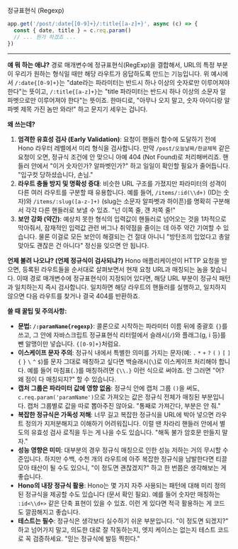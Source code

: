 정규표현식 (Regexp)

```javascript
app.get('/post/:date{[0-9]+}/:title{[a-z]+}', async (c) => {
  const { date, title } = c.req.param()
  // ... 뭔가 하겠죠 ...
})
```

---

**얘 뭐 하는 애냐?**
경로 매개변수에 정규표현식(RegExp)을 결합해서, URL의 특정 부분이 우리가 원하는 형식일 때만 해당 라우트가 응답하도록 만드는 기능입니다. 위 예시에서 `/:date{[0-9]+}`는 "date라는 파라미터는 반드시 하나 이상의 숫자로만 이루어져야 한다"는 뜻이고, `/:title{[a-z]+}`는 "title 파라미터는 반드시 하나 이상의 소문자 알파벳으로만 이루어져야 한다"는 뜻이죠. 한마디로, "아무나 오지 말고, 숫자 아이디랑 알파벳 제목 가진 놈만 와라!" 하고 문지기 세우는 겁니다.

**왜 쓰는데?**
1.  **엄격한 유효성 검사 (Early Validation)**: 요청이 핸들러 함수에 도달하기 전에 Hono 라우터 레벨에서 미리 형식을 검사합니다. 만약 `/post/오늘날짜/한글제목` 같은 요청이 오면, 정규식 조건에 안 맞으니 아예 404 (Not Found)로 처리해버리죠. 핸들러 안에서 "이거 숫자인가? 알파벳인가?" 하고 일일이 확인할 필요가 줄어듭니다. "입구컷 당하셨습니다, 손님."
2.  **라우트 충돌 방지 및 명확성 증대**: 비슷한 URL 구조를 가졌지만 파라미터의 성격이 다른 여러 라우트를 구분할 때 유용합니다. 예를 들어, `/items/:id(\\d+)` (ID는 숫자)와 `/items/:slug([a-z-]+)` (slug는 소문자 알파벳과 하이픈)를 명확히 구분해서 각각 다른 핸들러로 보낼 수 있죠. "넌 이쪽 줄, 걘 저쪽 줄!"
3.  **보안 강화 (약간)**: 예상치 못한 형식의 입력값이 핸들러로 넘어오는 것을 1차적으로 막아줘서, 잠재적인 입력값 관련 버그나 취약점을 줄이는 데 아주 약간 기여할 수 있습니다. 물론 이걸로 모든 보안이 해결되는 건 절대 아니니 "방탄조끼 입었다고 총알 맞아도 괜찮은 건 아니다" 정신을 잊으면 안 됩니다.

**언제 불려 나오냐? (언제 정규식이 검사되냐?)**
Hono 애플리케이션이 HTTP 요청을 받으면, 등록된 라우트들을 순서대로 살펴보면서 현재 요청 URL과 매칭되는 놈을 찾습니다. 이때 경로 매개변수에 정규표현식이 지정되어 있다면, 해당 URL 부분이 정규식 패턴과 일치하는지 즉시 검사합니다. 일치하면 해당 라우트의 핸들러를 실행하고, 일치하지 않으면 다음 라우트를 찾거나 결국 404를 반환하죠.

**쓸 때 꿀팁 및 주의사항:**
*   **문법: `/:paramName{regexp}`**: 콜론으로 시작하는 파라미터 이름 뒤에 중괄호 `{}`를 쓰고, 그 안에 자바스크립트 정규표현식 리터럴에서 슬래시(`/`)와 플래그(g, i 등)를 뺀 알맹이만 넣습니다. `{[0-9]+}`처럼요.
*   **이스케이프 문자 주의**: 정규식 내에서 특별한 의미를 가지는 문자(예: `.` `*` `+` `?` `(` `)` `[` `]` `{` `}` `\` `^` `$`)를 문자 그대로 매칭하고 싶다면 백슬래시(`\`)로 이스케이프 처리해야 합니다. 예를 들어 마침표(`.`)를 매칭하려면 `{\\.}` 이런 식으로 써야죠. 안 그러면 "어? 왜 점이 다 매칭되지?" 할 수 있습니다.
*   **캡처 그룹은 파라미터 값에 영향 없음**: 정규식 안에 캡처 그룹 `()`을 써도, `c.req.param('paramName')`으로 가져오는 값은 정규식 전체가 매칭된 부분입니다. 캡처 그룹별로 값을 따로 뽑아주진 않아요. "통째로 가져간다, 부분은 안 줘."
*   **복잡한 정규식은 가독성 저해**: 너무 길고 복잡한 정규식을 URL에 박아 넣으면 라우트 정의가 지저분해지고 이해하기 어려워집니다. 이럴 땐 차라리 핸들러 안에서 별도의 유효성 검사 로직을 두는 게 나을 수도 있습니다. "해독 불가 암호문 만들지 말자."
*   **성능 영향은 미미**: 대부분의 경우 정규식 매칭으로 인한 성능 저하는 거의 무시할 수준입니다. 하지만 수백, 수천 개의 라우트에 아주 복잡한 정규식을 남발한다면 티끌 모아 태산이 될 수도 있으니, "이 정도면 괜찮겠지?" 하고 한 번쯤은 생각해보는 게 좋습니다.
*   **Hono의 내장 정규식 활용**: Hono는 몇 가지 자주 사용되는 패턴에 대해 미리 정의된 정규식을 제공할 수도 있습니다 (문서 확인 필요). 예를 들어 숫자만 매칭하는 `:id<\\d+>` 같은 단축 표현이 있을 수 있죠. 이런 게 있다면 적극 활용하는 게 코드도 깔끔해지고 좋습니다.
*   **테스트는 필수**: 정규식은 생각보다 실수하기 쉬운 부분입니다. "이 정도면 되겠지?" 하고 넘어가지 말고, 의도한 대로 잘 작동하는지, 엣지 케이스는 없는지 테스트 코드로 꼭 검증하세요. "믿는 정규식에 발등 찍힌다."